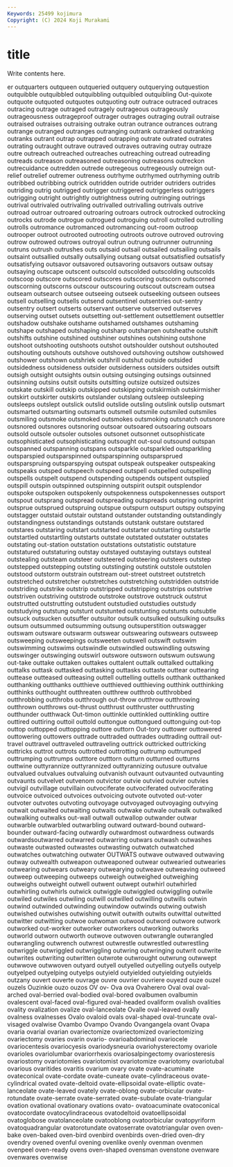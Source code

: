 ```yaml
---
Keywords: 25499 kojimura
Copyright: (C) 2024 Koji Murakami
---
```


# title

Write contents here.



er outquarters outqueen outqueried outquery outquerying outquestion outquibble outquibbled outquibbling
outquibled outquibling Out-quixote outquote outquoted outquotes outquoting outr outrace outraced
outraces outracing outrage outraged outragely outrageous outrageously outrageousness outrageproof outrager
outrages outraging outrail outraise outraised outraises outraising outrake outran outrance
outrances outrang outrange outranged outranges outranging outrank outranked outranking outranks
outrant outrap outrapped outrapping outrate outrated outrates outrating outraught outrave
outraved outraves outraving outray outraze outre outreach outreached outreaches outreaching
outread outreading outreads outreason outreasoned outreasoning outreasons outreckon outrecuidance outredden
outrede outregeous outregeously outreign out-relief outrelief outremer outreness outrhyme outrhymed
outrhyming outrib outribbed outribbing outrick outridden outride outrider outriders outrides
outriding outrig outrigged outrigger outriggered outriggerless outriggers outrigging outright outrightly
outrightness outring outringing outrings outrival outrivaled outrivaling outrivalled outrivalling outrivals
outrive outroad outroar outroared outroaring outroars outrock outrocked outrocking outrocks
outrode outrogue outrogued outroguing outroll outrolled outrolling outrolls outromance outromanced
outromancing out-room outroop outrooper outroot outrooted outrooting outroots outrove outroved
outroving outrow outrowed outrows outroyal outrun outrung outrunner outrunning outruns
outrush outrushes outs outsaid outsail outsailed outsailing outsails outsaint outsallied
outsally outsallying outsang outsat outsatisfied outsatisfy outsatisfying outsavor outsavored outsavoring
outsavors outsaw outsay outsaying outscape outscent outscold outscolded outscolding outscolds
outscoop outscore outscored outscores outscoring outscorn outscorned outscorning outscorns outscour
outscouring outscout outscream outsea outseam outsearch outsee outseeing outseek outseeking
outseen outsees outsell outselling outsells outsend outsentinel outsentries out-sentry outsentry
outsert outserts outservant outserve outserved outserves outserving outset outsets outsetting
out-settlement outsettlement outsettler outshadow outshake outshame outshamed outshames outshaming outshape
outshaped outshaping outsharp outsharpen outsheathe outshift outshifts outshine outshined outshiner
outshines outshining outshone outshoot outshooting outshoots outshot outshoulder outshout outshouted
outshouting outshouts outshove outshoved outshoving outshow outshowed outshower outshown outshriek
outshrill outshut outside outsided outsidedness outsideness outsider outsiderness outsiders outsides
outsift outsigh outsight outsights outsin outsing outsinging outsings outsinned outsinning
outsins outsit outsits outsitting outsize outsized outsizes outskate outskill outskip
outskipped outskipping outskirmish outskirmisher outskirt outskirter outskirts outslander outslang outsleep
outsleeping outsleeps outslept outslick outslid outslide outsling outslink outslip outsmart
outsmarted outsmarting outsmarts outsmell outsmile outsmiled outsmiles outsmiling outsmoke outsmoked
outsmokes outsmoking outsnatch outsnore outsnored outsnores outsnoring outsoar outsoared outsoaring
outsoars outsold outsole outsoler outsoles outsonet outsonnet outsophisticate outsophisticated outsophisticating
outsought out-soul outsound outspan outspanned outspanning outspans outsparkle outsparkled outsparkling
outsparspied outsparspinned outsparspinning outsparsprued outsparspruing outsparspying outspat outspeak outspeaker outspeaking
outspeaks outsped outspeech outspeed outspell outspelled outspelling outspells outspelt outspend
outspending outspends outspent outspied outspill outspin outspinned outspinning outspirit outspit
outsplendor outspoke outspoken outspokenly outspokenness outspokennesses outsport outspout outsprang outspread
outspreading outspreads outspring outsprint outsprue outsprued outspruing outspue outspurn outspurt
outspy outspying outstagger outstaid outstair outstand outstander outstanding outstandingly outstandingness
outstandings outstands outstank outstare outstared outstares outstaring outstart outstarted outstarter
outstarting outstartle outstartled outstartling outstarts outstate outstated outstater outstates outstating
out-station outstation outstations outstatistic outstature outstatured outstaturing outstay outstayed outstaying
outstays outsteal outstealing outsteam outsteer outsteered outsteering outsteers outstep outstepped
outstepping outsting outstinging outstink outstole outstolen outstood outstorm outstrain outstream
out-street outstreet outstretch outstretched outstretcher outstretches outstretching outstridden outstride outstriding
outstrike outstrip outstripped outstripping outstrips outstrive outstriven outstriving outstrode outstroke
outstrove outstruck outstrut outstrutted outstrutting outstudent outstudied outstudies outstudy outstudying
outstung outstunt outstunted outstunting outstunts outsubtle outsuck outsucken outsuffer outsuitor
outsulk outsulked outsulking outsulks outsum outsummed outsumming outsung outsuperstition outswagger
outswam outsware outswarm outswear outswearing outswears outsweep outsweeping outsweepings outsweeten
outswell outswift outswim outswimming outswims outswindle outswindled outswindling outswing outswinger
outswinging outswirl outswore outsworn outswum outswung out-take outtake outtaken outtakes
outtalent outtalk outtalked outtalking outtalks outtask outtasked outtasking outtasks outtaste
outtear outtearing outtease outteased outteasing outtell outtelling outtells outthank outthanked
outthanking outthanks outthieve outthieved outthieving outthink outthinking outthinks outthought outthreaten
outthrew outthrob outthrobbed outthrobbing outthrobs outthrough out-throw outthrow outthrowing outthrown
outthrows out-thrust outthrust outthruster outthrusting outthunder outthwack Out-timon outtinkle outtinkled
outtinkling outtire outtired outtiring outtoil outtold outtongue outtongued outtonguing out-top
outtop outtopped outtopping outtore outtorn Out-tory outtower outtowered outtowering outtowers
outtrade outtraded outtrades outtrading outtrail out-travel outtravel outtraveled outtraveling outtrick
outtricked outtricking outtricks outtrot outtrots outtrotted outtrotting outtrump outtrumped outtrumping
outtrumps outttore outttorn outturn outturned outturns outtwine outtyrannize outtyrannized outtyrannizing
outusure outvalue outvalued outvalues outvaluing outvanish outvaunt outvaunted outvaunting outvaunts
outvelvet outvenom outvictor outvie outvied outvier outvies outvigil outvillage outvillain
outvociferate outvociferated outvociferating outvoice outvoiced outvoices outvoicing outvote outvoted out-voter
outvoter outvotes outvoting outvoyage outvoyaged outvoyaging outvying outwait outwaited outwaiting
outwaits outwake outwale outwalk outwalked outwalking outwalks out-wall outwall outwallop
outwander outwar outwarble outwarbled outwarbling outward outward-bound outward-bounder outward-facing outwardly
outwardmost outwardness outwards outwardsoutwarred outwarred outwarring outwars outwash outwashes outwaste
outwasted outwastes outwasting outwatch outwatched outwatches outwatching outwater OUTWATS outwave
outwaved outwaving outway outwealth outweapon outweaponed outwear outwearied outwearies outwearing
outwears outweary outwearying outweave outweaving outweed outweep outweeping outweeps outweigh
outweighed outweighing outweighs outweight outwell outwent outwept outwhirl outwhirled outwhirling
outwhirls outwick outwiggle outwiggled outwiggling outwile outwiled outwiles outwiling outwill
outwilled outwilling outwills outwin outwind outwinded outwinding outwindow outwinds outwing
outwish outwished outwishes outwishing outwit outwith outwits outwittal outwitted outwitter
outwitting outwoe outwoman outwood outword outwore outwork outworked out-worker outworker
outworkers outworking outworks outworld outworn outworth outwove outwoven outwrangle outwrangled
outwrangling outwrench outwrest outwrestle outwrestled outwrestling outwriggle outwriggled outwriggling outwring
outwringing outwrit outwrite outwrites outwriting outwritten outwrote outwrought outwrung outwwept
outwwove outwwoven outyard outyell outyelled outyelling outyells outyelp outyelped outyelping
outyelps outyield outyielded outyielding outyields outzany ouvert ouverte ouvrage ouvre
ouvrier ouvriere ouyezd ouze ouzel ouzels Ouzinkie ouzo ouzos OV
ov- Ova ova Ovaherero Oval oval oval-arched oval-berried oval-bodied oval-bored
ovalbumen ovalbumin ovalescent oval-faced oval-figured oval-headed ovaliform ovalish ovalities ovality
ovalization ovalize oval-lanceolate Ovalle oval-leaved ovally ovalness ovalnesses Ovalo ovaloid
ovals oval-shaped oval-truncate oval-visaged ovalwise Ovambo Ovampo Ovando Ovangangela ovant
Ovapa ovaria ovarial ovarian ovariectomize ovariectomized ovariectomizing ovariectomy ovaries ovarin
ovario- ovarioabdominal ovariocele ovariocentesis ovariocyesis ovariodysneuria ovariohysterectomy ovariole ovarioles ovariolumbar
ovariorrhexis ovariosalpingectomy ovariosteresis ovariostomy ovariotomies ovariotomist ovariotomize ovariotomy ovariotubal ovarious
ovaritides ovaritis ovarium ovary ovate ovate-acuminate ovateconical ovate-cordate ovate-cuneate ovate-cylindraceous
ovate-cylindrical ovated ovate-deltoid ovate-ellipsoidal ovate-elliptic ovate-lanceolate ovate-leaved ovately ovate-oblong ovate-orbicular
ovate-rotundate ovate-serrate ovate-serrated ovate-subulate ovate-triangular ovation ovational ovationary ovations ovato-
ovatoacuminate ovatoconical ovatocordate ovatocylindraceous ovatodeltoid ovatoellipsoidal ovatoglobose ovatolanceolate ovatooblong ovatoorbicular
ovatopyriform ovatoquadrangular ovatorotundate ovatoserrate ovatotriangular oven oven-bake oven-baked oven-bird ovenbird
ovenbirds oven-dried oven-dry ovendry ovened ovenful ovening ovenlike ovenly ovenman
ovenmen ovenpeel oven-ready ovens oven-shaped ovensman ovenstone ovenware ovenwares ovenwise
